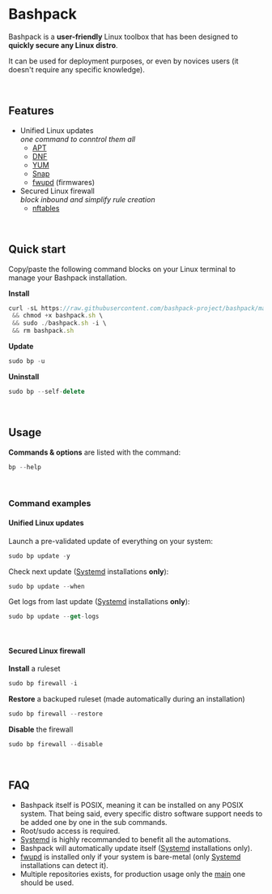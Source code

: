 # Bashpack

Bashpack is a **user-friendly** Linux toolbox that has been designed to **quickly secure any Linux distro**.

It can be used for deployment purposes, or even by novices users (it doesn't require any specific knowledge).

<br>

## Features
* Unified Linux updates \
_one command to conntrol them all_
    - [APT](https://wiki.debian.org/Apt)
    - [DNF](https://rpm-software-management.github.io/)
    - [YUM](http://yum.baseurl.org/)
    - [Snap](https://snapcraft.io/)
    - [fwupd](https://github.com/fwupd/fwupd) (firmwares)
* Secured Linux firewall \
_block inbound and simplify rule creation_
    - [nftables](https://wiki.nftables.org/wiki-nftables/index.php/Main_Page)

<br>


## Quick start
Copy/paste the following command blocks on your Linux terminal to manage your Bashpack installation.

**Install**
```javascript
curl -sL https://raw.githubusercontent.com/bashpack-project/bashpack/main/bashpack.sh -o bashpack.sh \
 && chmod +x bashpack.sh \
 && sudo ./bashpack.sh -i \
 && rm bashpack.sh
```

**Update**
```javascript
sudo bp -u
```

**Uninstall**
```javascript
sudo bp --self-delete
```

<br>

## Usage
**Commands & options** are listed with the command:
```javascript
bp --help
```

<br>

### Command examples

#### Unified Linux updates
Launch a pre-validated update of everything on your system:
```javascript
sudo bp update -y
```

Check next update ([Systemd](https://systemd.io/) installations **only**):
```javascript
sudo bp update --when
```
Get logs from last update ([Systemd](https://systemd.io/) installations **only**):
```javascript
sudo bp update --get-logs
```

<br>


#### Secured Linux firewall
**Install** a ruleset
```javascript
sudo bp firewall -i
```

**Restore** a backuped ruleset (made automatically during an installation)
```javascript
sudo bp firewall --restore
```

**Disable** the firewall
```javascript
sudo bp firewall --disable
```

<br>

## FAQ
* Bashpack itself is POSIX, meaning it can be installed on any POSIX system. That being said, every specific distro software support needs to be added one by one in the sub commands.
* Root/sudo access is required.
* [Systemd](https://systemd.io/) is highly recommanded to benefit all the automations.
* Bashpack will automatically update itself ([Systemd](https://systemd.io/) installations only).
* [fwupd](https://github.com/fwupd/fwupd) is installed only if your system is bare-metal (only [Systemd](https://systemd.io/) installations can detect it).
* Multiple repositories exists, for production usage only the [main](https://github.com/bashpack-project/bashpack) one should be used.
